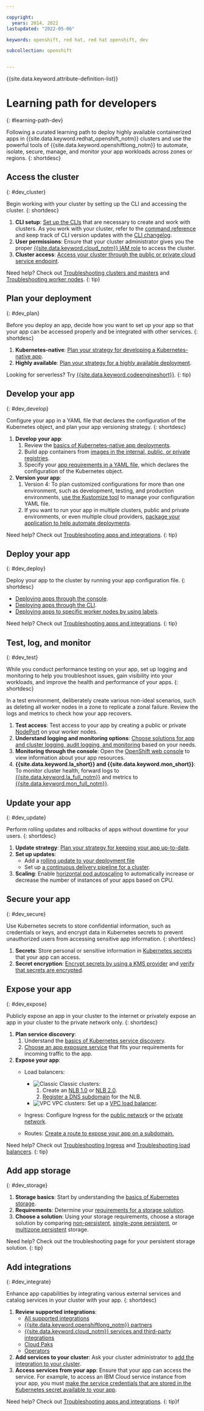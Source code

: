 ```yaml
---

copyright: 
  years: 2014, 2022
lastupdated: "2022-05-06"

keywords: openshift, red hat, red hat openshift, dev

subcollection: openshift


---
```


{{site.data.keyword.attribute-definition-list}}





# Learning path for developers
{: #learning-path-dev}

Following a curated learning path to deploy highly available containerized apps in {{site.data.keyword.redhat_openshift_notm}} clusters and use the powerful tools of {{site.data.keyword.openshiftlong_notm}} to automate, isolate, secure, manage, and monitor your app workloads across zones or regions.
{: shortdesc}


## Access the cluster
{: #dev_cluster}

Begin working with your cluster by setting up the CLI and accessing the cluster.
{: shortdesc}

1. **CLI setup**: [Set up the CLIs](/docs/openshift?topic=openshift-openshift-cli) that are necessary to create and work with clusters. As you work with your cluster, refer to the [command reference](/docs/openshift?topic=openshift-kubernetes-service-cli) and keep track of CLI version updates with the [CLI changelog](/docs/containers?topic=containers-cs_cli_changelog).
2. **User permissions**: Ensure that your cluster administrator gives you the proper [{{site.data.keyword.cloud_notm}} IAM role](/docs/openshift?topic=openshift-learning-path-admin#admin_secure) to access the cluster.
3. **Cluster access**: [Access your cluster through the public or private cloud service endpoint](/docs/containers?topic=containers-access_cluster).

Need help? Check out [Troubleshooting clusters and masters](/docs/containers?topic=containers-debug_clusters) and [Troubleshooting worker nodes](/docs/containers?topic=containers-debug_worker_nodes).
{: tip}


## Plan your deployment
{: #dev_plan}

Before you deploy an app, decide how you want to set up your app so that your app can be accessed properly and be integrated with other services.
{: shortdesc}

1. **Kubernetes-native**: [Plan your strategy for developing a Kubernetes-native app](/docs/containers?topic=containers-plan_deploy).
2. **Highly available**: [Plan your strategy for a highly available deployment](/docs/openshift?topic=openshift-plan_deploy#highly_available_apps).

Looking for serverless? Try [{{site.data.keyword.codeengineshort}}](/docs/codeengine?topic=codeengine-getting-started).
{: tip}

## Develop your app
{: #dev_develop}

Configure your app in a YAML file that declares the configuration of the Kubernetes object, and plan your app versioning strategy.
{: shortdesc}

1. **Develop your app**:
    1. Review the [basics of Kubernetes-native app deployments](/docs/openshift?topic=openshift-plan_deploy#kube-objects).
    2. Build app containers from [images in the internal, public, or private registries](/docs/containers?topic=containers-images).
    3. Specify your [app requirements in a YAML file](/docs/openshift?topic=openshift-openshift_apps#app_yaml), which declares the configuration of the Kubernetes object.
2. **Version your app**:
    1. Version 4: To plan customized configurations for more than one environment, such as development, testing, and production environments, [use the Kustomize tool](/docs/openshift?topic=openshift-openshift_apps#kustomize) to manage your configuration YAML file.
    2. If you want to run your app in multiple clusters, public and private environments, or even multiple cloud providers, [package your application to help automate deployments](/docs/openshift?topic=openshift-plan_deploy#packaging).

Need help? Check out [Troubleshooting apps and integrations](/docs/containers?topic=containers-debug_apps).
{: tip}


## Deploy your app
{: #dev_deploy}

Deploy your app to the cluster by running your app configuration file.
{: shortdesc}


- [Deploying apps through the console](/docs/openshift?topic=openshift-deploy_app#deploy_apps_ui).
- [Deploying apps through the CLI](/docs/openshift?topic=openshift-deploy_app#deploy_apps_cli).
- [Deploying apps to specific worker nodes by using labels](/docs/openshift?topic=openshift-deploy_app#node_affinity).


Need help? Check out [Troubleshooting apps and integrations](/docs/containers?topic=containers-debug_apps).
{: tip}


## Test, log, and monitor
{: #dev_test}

While you conduct performance testing on your app, set up logging and monitoring to help you troubleshoot issues, gain visibility into your workloads, and improve the health and performance of your apps.
{: shortdesc}

In a test environment, deliberately create various non-ideal scenarios, such as deleting all worker nodes in a zone to replicate a zonal failure. Review the logs and metrics to check how your app recovers.

1. **Test access**: Test access to your app by creating a public or private [NodePort](/docs/containers?topic=containers-nodeport) on your worker nodes.
2. **Understand logging and monitoring options**: [Choose solutions for app and cluster logging, audit logging, and monitoring](/docs/openshift?topic=openshift-health#oc_logmet_options) based on your needs.
3. **Monitoring through the console**: Open the [OpenShift web console](/docs/openshift?topic=openshift-deploy_app#openshift_console) to view information about your app resources.
4. **{{site.data.keyword.la_short}} and {{site.data.keyword.mon_short}}**: To monitor cluster health, forward logs to [{{site.data.keyword.la_full_notm}}](/docs/openshift?topic=openshift-health#openshift_logging) and metrics to [{{site.data.keyword.mon_full_notm}}](/docs/openshift?topic=openshift-health-monitor).



## Update your app
{: #dev_update}

Perform rolling updates and rollbacks of apps without downtime for your users.
{: shortdesc}

1. **Update strategy**: [Plan your strategy for keeping your app up-to-date](/docs/openshift?topic=openshift-update_app#updating_apps).
2. **Set up updates**:
    - Add a [rolling update to your deployment file](/docs/openshift?topic=openshift-update_app#app_rolling)
    - Set up [a continuous delivery pipeline for a cluster](/docs/containers?topic=containers-cicd).
3. **Scaling**: Enable [horizontal pod autoscaling](/docs/openshift?topic=openshift-update_app#app_scaling) to automatically increase or decrease the number of instances of your apps based on CPU.



## Secure your app
{: #dev_secure}

Use Kubernetes secrets to store confidential information, such as credentials or keys, and encrypt data in Kubernetes secrets to prevent unauthorized users from accessing sensitive app information.
{: shortdesc}


1. **Secrets**: Store personal or sensitive information in [Kubernetes secrets](/docs/openshift?topic=openshift-security#pi) that your app can access.
2. **Secret encryption**: [Encrypt secrets by using a KMS provider](/docs/openshift?topic=openshift-encryption#keyprotect) and [verify that secrets are encrypted](/docs/openshift?topic=openshift-encryption#verify_kms).



## Expose your app
{: #dev_expose}

Publicly expose an app in your cluster to the internet or privately expose an app in your cluster to the private network only.
{: shortdesc}

1. **Plan service discovery**:
    1. Understand the [basics of Kubernetes service discovery](/docs/openshift?topic=openshift-plan_deploy#service_discovery).
    2. [Choose an app exposure service](/docs/openshift?topic=openshift-cs_network_planning) that fits your requirements for incoming traffic to the app.
2. **Expose your app**:
    - Load balancers:
        - ![Classic](../icons/classic.svg "Classic") Classic clusters:
            1. Create an [NLB 1.0](/docs/containers?topic=containers-loadbalancer) or [NLB 2.0](/docs/containers?topic=containers-loadbalancer-v2).
            2. [Register a DNS subdomain](/docs/openshift?topic=openshift-loadbalancer_hostname#loadbalancer_hostname) for the NLB.
        - ![VPC](../icons/vpc.svg "VPC") VPC clusters: Set up a [VPC load balancer](/docs/containers?topic=containers-vpc-lbaas).

    - Ingress: Configure Ingress for the [public network](/docs/openshift?topic=openshift-ingress-roks4#ingress-roks4-public) or the [private network](/docs/openshift?topic=openshift-ingress-roks4#ingress-roks4-private).

    - Routes: [Create a route to expose your app on a subdomain.](/docs/openshift?topic=openshift-openshift_routes)

Need help? Check out [Troubleshooting Ingress](/docs/containers?topic=containers-ingress-debug) and [Troubleshooting load balancers](/docs/containers?topic=containers-cs_loadbalancer_fails).
{: tip}

## Add app storage
{: #dev_storage}

1. **Storage basics**: Start by understanding the [basics of Kubernetes storage](/docs/containers?topic=containers-kube_concepts).
2. **Requirements**: Determine your [requirements for a storage solution](/docs/containers?topic=containers-storage_planning).
3. **Choose a solution**: Using your storage requirements, choose a storage solution by comparing [non-persistent](/docs/openshift?topic=openshift-storage_planning#non_persistent_overview), [single-zone persistent](/docs/openshift?topic=openshift-storage_planning#single_zone_persistent_storage), or [multizone persistent](/docs/openshift?topic=openshift-storage_planning#persistent_storage_overview) storage.

Need help? Check out the troubleshooting page for your persistent storage solution.
{: tip}

## Add integrations
{: #dev_integrate}

Enhance app capabilities by integrating various external services and catalog services in your cluster with your app.
{: shortdesc}

1. **Review supported integrations**:
    - [All supported integrations](/docs/containers?topic=containers-supported_integrations#supported_integrations)
    - [{{site.data.keyword.openshiftlong_notm}} partners](/docs/containers?topic=containers-service-partners)
    - [{{site.data.keyword.cloud_notm}} services and third-party integrations](/docs/containers?topic=containers-ibm-3rd-party-integrations)
    - [Cloud Paks](/docs/openshift?topic=openshift-openshift_cloud_paks)
    - [Operators](/docs/openshift?topic=openshift-operators)
2. **Add services to your cluster**: Ask your cluster administrator to [add the integration to your cluster](/docs/openshift?topic=openshift-learning-path-admin#admin_integrate).
3. **Access services from your app**: Ensure that your app can access the service. For example, to access an IBM Cloud service instance from your app, you must [make the service credentials that are stored in the Kubernetes secret available to your app](/docs/openshift?topic=openshift-service-binding#adding_app).

Need help? Check out [Troubleshooting apps and integrations](/docs/containers?topic=containers-debug_worker_nodes).
{: tip}f


